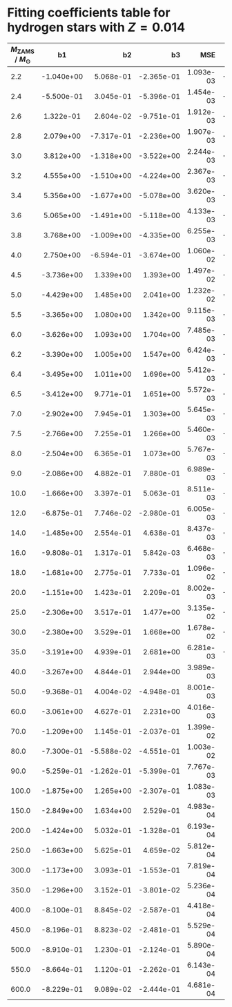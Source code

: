 # Fitting coefficients table for hydrogen stars with  $Z=0.014$

| $M_{\text{ZAMS}}$ / $M_{\odot}$  |  b1  | b2   |  b3 |  MSE |  b5 |  b6 |  MSE | 
| ------------------|:-------------:| ----:|----:|------:|------:|-------:|-------:|
| 2.2   |  -1.040e+00   |  5.068e-01   |  -2.365e-01   |  1.093e-03   |  -2.821e-01   |  8.631e-01   |  3.021e-02   | 
| 2.4   |  -5.500e-01   |  3.045e-01   |  -5.396e-01   |  1.454e-03   |  -3.578e-01   |  9.103e-01   |  4.433e-02   | 
| 2.6   |  1.322e-01   |  2.604e-02   |  -9.751e-01   |  1.912e-03   |  -5.918e-01   |  1.114e+00   |  2.355e-02   | 
| 2.8   |  2.079e+00   |  -7.317e-01   |  -2.236e+00   |  1.907e-03   |  -4.840e-01   |  9.797e-01   |  7.392e-02   | 
| 3.0   |  3.812e+00   |  -1.318e+00   |  -3.522e+00   |  2.244e-03   |  -4.793e-01   |  9.425e-01   |  1.048e-01   | 
| 3.2   |  4.555e+00   |  -1.510e+00   |  -4.224e+00   |  2.367e-03   |  -6.685e-01   |  1.020e+00   |  1.462e-01   | 
| 3.4   |  5.356e+00   |  -1.677e+00   |  -5.078e+00   |  3.620e-03   |  -6.963e-01   |  1.090e+00   |  1.386e-01   | 
| 3.6   |  5.065e+00   |  -1.491e+00   |  -5.118e+00   |  4.133e-03   |  -4.013e-01   |  9.056e-01   |  2.194e-02   | 
| 3.8   |  3.768e+00   |  -1.009e+00   |  -4.335e+00   |  6.255e-03   |  -4.682e-01   |  9.585e-01   |  3.091e-02   | 
| 4.0   |  2.750e+00   |  -6.594e-01   |  -3.674e+00   |  1.060e-02   |  -5.125e-01   |  1.009e+00   |  2.273e-02   | 
| 4.5   |  -3.736e+00   |  1.339e+00   |  1.393e+00   |  1.497e-02   |  -9.051e-01   |  1.330e+00   |  8.792e-02   | 
| 5.0   |  -4.429e+00   |  1.485e+00   |  2.041e+00   |  1.232e-02   |  -1.191e+00   |  1.634e+00   |  3.685e-01   | 
| 5.5   |  -3.365e+00   |  1.080e+00   |  1.342e+00   |  9.115e-03   |  -1.323e+00   |  1.832e+00   |  4.168e-01   | 
| 6.0   |  -3.626e+00   |  1.093e+00   |  1.704e+00   |  7.485e-03   |  -1.466e+00   |  2.056e+00   |  4.616e-01   | 
| 6.2   |  -3.390e+00   |  1.005e+00   |  1.547e+00   |  6.424e-03   |  -1.363e+00   |  1.966e+00   |  2.369e-01   | 
| 6.4   |  -3.495e+00   |  1.011e+00   |  1.696e+00   |  5.412e-03   |  -1.409e+00   |  2.029e+00   |  2.285e-01   | 
| 6.5   |  -3.412e+00   |  9.771e-01   |  1.651e+00   |  5.572e-03   |  -1.472e+00   |  2.120e+00   |  2.918e-01   | 
| 7.0   |  -2.902e+00   |  7.945e-01   |  1.303e+00   |  5.645e-03   |  -1.549e+00   |  2.241e+00   |  1.498e-01   | 
| 7.5   |  -2.766e+00   |  7.255e-01   |  1.266e+00   |  5.460e-03   |  -1.336e+00   |  1.955e+00   |  5.932e-02   | 
| 8.0   |  -2.504e+00   |  6.365e-01   |  1.073e+00   |  5.767e-03   |  -1.890e+00   |  2.711e+00   |  4.795e-01   | 
| 9.0   |  -2.086e+00   |  4.882e-01   |  7.880e-01   |  6.989e-03   |  -2.249e+00   |  3.188e+00   |  9.006e-02   | 
| 10.0   |  -1.666e+00   |  3.397e-01   |  5.063e-01   |  8.511e-03   |  -2.461e+00   |  3.536e+00   |  1.081e-01   | 
| 12.0   |  -6.875e-01   |  7.746e-02   |  -2.980e-01   |  6.005e-03   |  -3.519e+00   |  5.168e+00   |  2.499e-01   | 
| 14.0   |  -1.485e+00   |  2.554e-01   |  4.638e-01   |  8.437e-03   |  -3.117e+00   |  4.820e+00   |  5.392e-02   | 
| 16.0   |  -9.808e-01   |  1.317e-01   |  5.842e-03   |  6.468e-03   |  -1.694e+00   |  3.201e+00   |  1.756e-02   | 
| 18.0   |  -1.681e+00   |  2.775e-01   |  7.733e-01   |  1.096e-02   |  -4.797e+00   |  7.280e+00   |  9.048e-02   | 
| 20.0   |  -1.151e+00   |  1.423e-01   |  2.209e-01   |  8.002e-03   |  -7.855e+00   |  1.074e+01   |  9.927e-01   | 
| 25.0   |  -2.306e+00   |  3.517e-01   |  1.477e+00   |  3.135e-02   |  -5.252e+00   |  7.648e+00   |  7.042e-03   | 
| 30.0   |  -2.380e+00   |  3.529e-01   |  1.668e+00   |  1.678e-02   |  -6.356e+00   |  8.419e+00   |  1.939e-03   | 
| 35.0   |  -3.191e+00   |  4.939e-01   |  2.681e+00   |  6.281e-03   |  -1.551e+00   |  3.890e+00   |  7.355e-08   | 
| 40.0   |  -3.267e+00   |  4.844e-01   |  2.944e+00   |  3.989e-03   |  6.256e+00   |  -3.105e+00   |  2.044e-05   | 
| 50.0   |  -9.368e-01   |  4.004e-02   |  -4.948e-01   |  8.001e-03   |  0.000e+00   |  0.000e+00   |  0.000e+00   | 
| 60.0   |  -3.061e+00   |  4.627e-01   |  2.231e+00   |  4.016e-03   |  0.000e+00   |  0.000e+00   |  0.000e+00   | 
| 70.0   |  -1.209e+00   |  1.145e-01   |  -2.037e-01   |  1.399e-02   |  0.000e+00   |  0.000e+00   |  0.000e+00   | 
| 80.0   |  -7.300e-01   |  -5.588e-02   |  -4.551e-01   |  1.003e-02   |  0.000e+00   |  0.000e+00   |  0.000e+00   | 
| 90.0   |  -5.259e-01   |  -1.262e-01   |  -5.399e-01   |  7.767e-03   |  0.000e+00   |  0.000e+00   |  0.000e+00   | 
| 100.0   |  -1.875e+00   |  1.265e+00   |  -2.307e-01   |  1.083e-03   |  0.000e+00   |  0.000e+00   |  0.000e+00   | 
| 150.0   |  -2.849e+00   |  1.634e+00   |  2.529e-01   |  4.983e-04   |  0.000e+00   |  0.000e+00   |  0.000e+00   | 
| 200.0   |  -1.424e+00   |  5.032e-01   |  -1.328e-01   |  6.193e-04   |  0.000e+00   |  0.000e+00   |  0.000e+00   | 
| 250.0   |  -1.663e+00   |  5.625e-01   |  4.659e-02   |  5.812e-04   |  0.000e+00   |  0.000e+00   |  0.000e+00   | 
| 300.0   |  -1.173e+00   |  3.093e-01   |  -1.553e-01   |  7.819e-04   |  0.000e+00   |  0.000e+00   |  0.000e+00   | 
| 350.0   |  -1.296e+00   |  3.152e-01   |  -3.801e-02   |  5.236e-04   |  0.000e+00   |  0.000e+00   |  0.000e+00   | 
| 400.0   |  -8.100e-01   |  8.845e-02   |  -2.587e-01   |  4.418e-04   |  0.000e+00   |  0.000e+00   |  0.000e+00   | 
| 450.0   |  -8.196e-01   |  8.823e-02   |  -2.481e-01   |  5.529e-04   |  0.000e+00   |  0.000e+00   |  0.000e+00   | 
| 500.0   |  -8.910e-01   |  1.230e-01   |  -2.124e-01   |  5.890e-04   |  0.000e+00   |  0.000e+00   |  0.000e+00   | 
| 550.0   |  -8.664e-01   |  1.120e-01   |  -2.262e-01   |  6.143e-04   |  0.000e+00   |  0.000e+00   |  0.000e+00   | 
| 600.0   |  -8.229e-01   |  9.089e-02   |  -2.444e-01   |  4.681e-04   |  0.000e+00   |  0.000e+00   |  0.000e+00   | 
